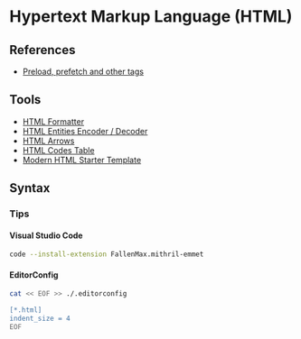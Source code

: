 # Hypertext Markup Language (HTML)

<!--
https://www.linkedin.com/learning/html-and-css-linking/hyperlinks-the-glue-connecting-the-world-wide-web
https://www.linkedin.com/learning/crafting-meaningful-html/craft-meaningful-html
-->

## References

- [Preload, prefetch and other <link> tags](https://3perf.com/blog/link-rels/)

## Tools

- [HTML Formatter](https://webformatter.com/html)
- [HTML Entities Encoder / Decoder](https://www.web2generators.com/html-based-tools/online-html-entities-encoder-and-decoder)
- [HTML Arrows](https://www.toptal.com/designers/htmlarrows/)
- [HTML Codes Table](https://www.ascii.cl/htmlcodes.htm)
- [Modern HTML Starter Template](https://htmltemplate.site/)

## Syntax

### Tips

#### Visual Studio Code

```sh
code --install-extension FallenMax.mithril-emmet
```

#### EditorConfig

```sh
cat << EOF >> ./.editorconfig

[*.html]
indent_size = 4
EOF
```
